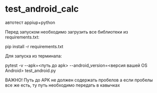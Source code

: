 # test_android_calc
автотест appiup+python

Перед запуском необходимо загрузить все библиотеки из requirements.txt:

pip install -r requirements.txt

Для запуска из терминала:

pytest -v --apk=<путь до apk> --android_version=<версия вашей OS Android> test_android.py

ВАЖНО! Путь до APK не должен содержать пробелов а если пробелы все же есть, 
ту путь необходимо передать в кавычках

